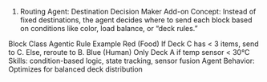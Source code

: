 1. Routing Agent: Destination Decision Maker
Add-on Concept: Instead of fixed destinations, the agent decides where to send each block based on conditions like color, load balance, or “deck rules.”

Block Class	Agentic Rule Example
Red (Food)	If Deck C has < 3 items, send to C. Else, reroute to B.
Blue (Human)	Only Deck A if temp sensor < 30°C
Skills: condition-based logic, state tracking, sensor fusion Agent Behavior: Optimizes for balanced deck distribution
